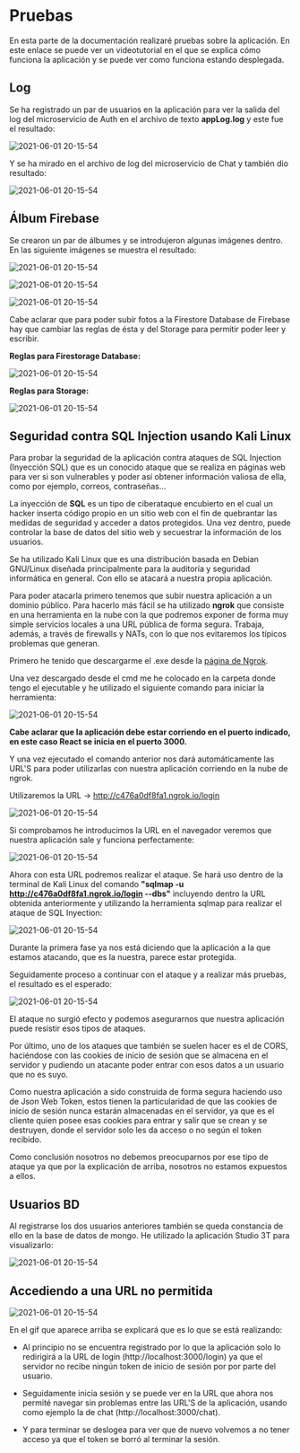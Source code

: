 
# Pruebas

En esta parte de la documentación realizaré pruebas sobre la aplicación. En este enlace se puede ver un videotutorial en el que se explica cómo funciona la aplicación y se puede ver como funciona estando desplegada.

## Log

Se ha registrado un par de usuarios en la aplicación para ver la salida del log del microservicio de Auth en el archivo de texto **appLog.log** y este fue el resultado:

![2021-06-01 20-15-54](https://github.com/info-iesvi/proyectodam-samuelvalleinclan/blob/doc/pruebas/img/logPruebaAuth.PNG)

Y se ha mirado en el archivo de log del microservicio de Chat y también dio resultado:

![2021-06-01 20-15-54](https://github.com/info-iesvi/proyectodam-samuelvalleinclan/blob/doc/pruebas/img/logPruebaChat.PNG)

## Álbum Firebase

Se crearon un par de álbumes y se introdujeron algunas imágenes dentro. En las siguiente imágenes se muestra el resultado:

![2021-06-01 20-15-54](https://github.com/info-iesvi/proyectodam-samuelvalleinclan/blob/doc/pruebas/img/pruebaAlbumCreado.PNG)

![2021-06-01 20-15-54](https://github.com/info-iesvi/proyectodam-samuelvalleinclan/blob/doc/pruebas/img/pruebaAlbumFoto.PNG)

![2021-06-01 20-15-54](https://github.com/info-iesvi/proyectodam-samuelvalleinclan/blob/doc/pruebas/img/pruebaFotosFirebase.PNG)

Cabe aclarar que para poder subir fotos a la Firestore Database de Firebase hay que cambiar las reglas de ésta y del Storage para permitir poder leer y escribir.

**Reglas para Firestorage Database:**

![2021-06-01 20-15-54](https://github.com/info-iesvi/proyectodam-samuelvalleinclan/blob/doc/pruebas/img/reglasFirestorage.PNG)

**Reglas para Storage:**

![2021-06-01 20-15-54](https://github.com/info-iesvi/proyectodam-samuelvalleinclan/blob/doc/pruebas/img/reglasStorage.PNG)

## Seguridad contra SQL Injection usando Kali Linux

Para probar la seguridad de la aplicación contra ataques de SQL Injection (Inyección SQL) que es un conocido ataque que se realiza en páginas web para ver si son vulnerables y poder así obtener información valiosa de ella, como por ejemplo, correos, contraseñas...

La inyección de **SQL** es un tipo de ciberataque encubierto en el cual un hacker inserta código propio en un sitio web con el fin de quebrantar las medidas de seguridad y acceder a datos protegidos. Una vez dentro, puede controlar la base de datos del sitio web y secuestrar la información de los usuarios.

Se ha utilizado Kali Linux que es una distribución basada en Debian GNU/Linux diseñada principalmente para la auditoría y seguridad informática en general. Con ello se atacará a nuestra propia aplicación.

Para poder atacarla primero tenemos que subir nuestra aplicación a un dominio público. Para hacerlo más fácil se ha utilizado **ngrok** que consiste en una herramienta en la nube con la que podremos exponer de forma muy simple servicios locales a una URL pública de forma segura. Trabaja, además, a través de firewalls y NATs, con lo que nos evitaremos los típicos problemas que generan.

Primero he tenido que descargarme el .exe desde la [página de Ngrok](https://ngrok.com/download).

Una vez descargado desde el cmd me he colocado en la carpeta donde tengo el ejecutable y he utilizado el siguiente comando para iniciar la herramienta:

![2021-06-01 20-15-54](https://github.com/info-iesvi/proyectodam-samuelvalleinclan/blob/doc/pruebas/img/ngrokAntes.PNG)

**Cabe aclarar que la aplicación debe estar corriendo en el puerto indicado, en este caso React se inicia en el puerto 3000.**

Y una vez ejecutado el comando anterior nos dará automáticamente las URL'S para poder utilizarlas con nuestra aplicación corriendo en la nube de ngrok.

Utilizaremos la URL ->  http://c476a0df8fa1.ngrok.io/login

![2021-06-01 20-15-54](https://github.com/info-iesvi/proyectodam-samuelvalleinclan/blob/doc/pruebas/img/ngrokDespues.PNG)

Si comprobamos he introducimos la URL en el navegador veremos que nuestra aplicación sale y funciona perfectamente:

![2021-06-01 20-15-54](https://github.com/info-iesvi/proyectodam-samuelvalleinclan/blob/doc/pruebas/img/pruebaURLNgrok.PNG)

Ahora con esta URL podremos realizar el ataque. Se hará uso dentro de la terminal de Kali Linux del comando **"sqlmap -u http://c476a0df8fa1.ngrok.io/login --dbs"** incluyendo dentro la URL obtenida anteriormente y utilizando la herramienta sqlmap para realizar el ataque de SQL Inyection:

![2021-06-01 20-15-54](https://github.com/info-iesvi/proyectodam-samuelvalleinclan/blob/doc/pruebas/img/pruebaKali1.PNG)

Durante la primera fase ya nos está diciendo que la aplicación a la que estamos atacando, que es la nuestra, parece estar protegida.

Seguidamente proceso a continuar con el ataque y a realizar más pruebas, el resultado es el esperado:

![2021-06-01 20-15-54](https://github.com/info-iesvi/proyectodam-samuelvalleinclan/blob/doc/pruebas/img/pruebaKali2.PNG)

El ataque no surgió efecto y podemos asegurarnos que nuestra aplicación puede resistir esos tipos de ataques.

Por último, uno de los ataques que también se suelen hacer es el de CORS, haciéndose con las cookies de inicio de sesión que se almacena en el servidor y pudiendo un atacante poder entrar con esos datos a un usuario que no es suyo.

Como nuestra aplicación a sido construida de forma segura haciendo uso de Json Web Token, estos tienen la particularidad de que las cookies de inicio de sesión nunca estarán almacenadas en el servidor, ya que es el cliente quien posee esas cookies para entrar y salir que se crean y se destruyen, donde el servidor solo les da acceso o no según el token recibido.

Como conclusión nosotros no debemos preocuparnos por ese tipo de ataque ya que por la explicación de arriba, nosotros no estamos expuestos a ellos.

## Usuarios BD

Al registrarse los dos usuarios anteriores también se queda constancia de ello en la base de datos de mongo. He utilizado la aplicación Studio 3T para visualizarlo:

![2021-06-01 20-15-54](https://github.com/info-iesvi/proyectodam-samuelvalleinclan/blob/doc/pruebas/img/pruebaBD.PNG)

## Accediendo a una URL no permitida

![2021-06-01 20-15-54](https://user-images.githubusercontent.com/72815060/120371851-b3501980-c316-11eb-8072-012393a00bcc.gif)

En el gif que aparece arriba se explicará que es lo que se está realizando:

- Al principio no se encuentra registrado por lo que la aplicación solo lo redirigirá a la URL de login (http://localhost:3000/login) ya que el servidor no recibe ningún token de inicio de sesión por por parte del usuario.

- Seguidamente inicia sesión y se puede ver en la URL que ahora nos permité navegar sin problemas entre las URL'S de la aplicación, usando como ejemplo la de chat (http://localhost:3000/chat).

- Y para terminar se deslogea para ver que de nuevo volvemos a no tener acceso ya que el token se borró al terminar la sesión.

